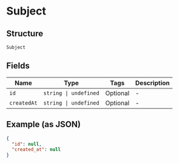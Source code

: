 
# Subject

## Structure

`Subject`

## Fields

| Name | Type | Tags | Description |
|  --- | --- | --- | --- |
| `id` | `string \| undefined` | Optional | - |
| `createdAt` | `string \| undefined` | Optional | - |

## Example (as JSON)

```json
{
  "id": null,
  "created_at": null
}
```

